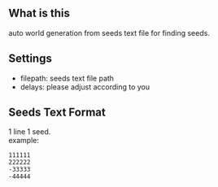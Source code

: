 ## What is this
auto world generation from seeds text file for finding seeds.

## Settings
- filepath: seeds text file path
- delays: please adjust according to you

## Seeds Text Format
1 line 1 seed.  
example:
```
111111
222222
-33333
-44444
```
